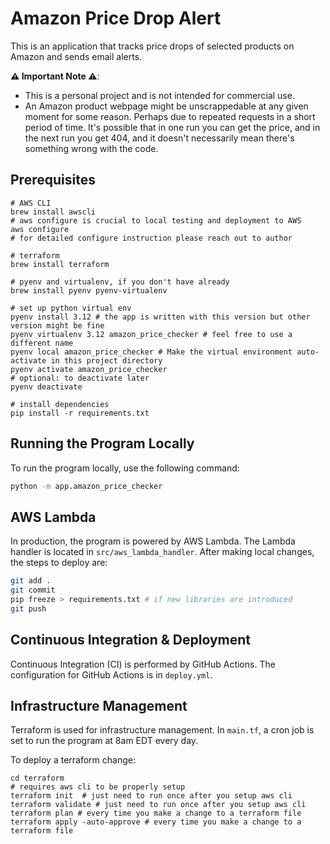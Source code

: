 # Amazon Price Drop Alert

This is an application that tracks price drops of selected products on Amazon and sends email alerts.

**⚠️ Important Note ⚠️**: 
* This is a personal project and is not intended for commercial use.
* An Amazon product webpage might be unscrappedable at any given moment for some reason. Perhaps due to repeated requests in a short period of time. It's possible that in one run you can get the price, and in the next run you get 404, and it doesn't necessarily mean there's something wrong with the code.

## Prerequisites
```
# AWS CLI
brew install awscli
# aws configure is crucial to local testing and deployment to AWS
aws configure
# for detailed configure instruction please reach out to author

# terraform
brew install terraform

# pyenv and virtualenv, if you don't have already
brew install pyenv pyenv-virtualenv

# set up python virtual env
pyenv install 3.12 # the app is written with this version but other version might be fine
pyenv virtualenv 3.12 amazon_price_checker # feel free to use a different name
pyenv local amazon_price_checker # Make the virtual environment auto-activate in this project directory
pyenv activate amazon_price_checker
# optional: to deactivate later
pyenv deactivate

# install dependencies
pip install -r requirements.txt

```

## Running the Program Locally

To run the program locally, use the following command:
```sh
python -m app.amazon_price_checker
```

## AWS Lambda

In production, the program is powered by AWS Lambda. The Lambda handler is located in `src/aws_lambda_handler`.
After making local changes, the steps to deploy are:
```sh
git add .
git commit
pip freeze > requirements.txt # if new libraries are introduced
git push
```

## Continuous Integration & Deployment

Continuous Integration (CI) is performed by GitHub Actions. The configuration for GitHub Actions is in `deploy.yml`.


## Infrastructure Management

Terraform is used for infrastructure management. In `main.tf`, a cron job is set to run the program at 8am EDT every day.

To deploy a terraform change:
```
cd terraform
# requires aws cli to be properly setup
terraform init  # just need to run once after you setup aws cli
terraform validate # just need to run once after you setup aws cli
terraform plan # every time you make a change to a terraform file
terraform apply -auto-approve # every time you make a change to a terraform file
```


